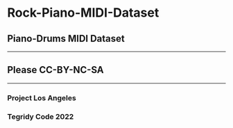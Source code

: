 # Rock-Piano-MIDI-Dataset
## Piano-Drums MIDI Dataset

***

## Please CC-BY-NC-SA

***

### Project Los Angeles
### Tegridy Code 2022
